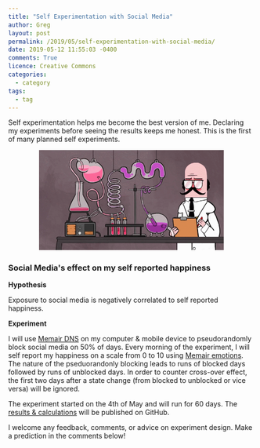 ```yaml
---
title: "Self Experimentation with Social Media"
author: Greg
layout: post
permalink: /2019/05/self-experimentation-with-social-media/
date: 2019-05-12 11:55:03 -0400
comments: True
licence: Creative Commons
categories:
  - category
tags:
  - tag
---
```


Self experimentation helps me become the best version of me. Declaring my experiments before seeing the results keeps me honest. This is the first of many planned self experiments.

<p align="center">
  <img width="75%" height="75%" src="/wp-content/uploads/2019/05/experiment.gif" alt="Experiment GIF" title="Experiment GIF">
</p>

### Social Media's effect on my self reported happiness

**Hypothesis**

Exposure to social media is negatively correlated to self reported happiness.

**Experiment**

I will use [Memair DNS](https://memair.com/dns) on my computer & mobile device to pseudorandomly block social media on 50% of days. Every morning of the experiment, I will self report my happiness on a scale from 0 to 10 using [Memair emotions](https://memair.com). The nature of the pseduorandonly blocking leads to runs of blocked days followed by runs of unblocked days. In order to counter cross-over effect, the first two days after a state change (from blocked to unblocked or vice versa) will be ignored.

The experiment started on the 4th of May and will run for 60 days. The [results & calculations](https://github.com/memair/experiments/blob/master/2019-05-04%20Social%20media%20effect%20on%20self%20reported%20happiness.ipynb) will be published on GitHub.

I welcome any feedback, comments, or advice on experiment design. Make a prediction in the comments below!
